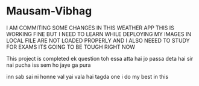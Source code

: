 # Mausam-Vibhag

I AM COMMITING SOME CHANGES IN THIS WEATHER APP 
THIS IS WORKING FINE BUT I NEED TO LEARN WHILE DEPLOYING MY IMAGES IN LOCAL FILE ARE NOT LOADED PROPERLY
AND I ALSO NEEED TO STUDY FOR EXAMS ITS GOING TO BE TOUGH RIGHT NOW

This project is completed 
ek question toh essa atta hai jo passa deta hai
sir nai pucha iss sem ho jaye ga pura

inn  sab sai ni honne val 
yai vala hai tagda one
i do my best in this 
